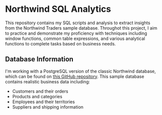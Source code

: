 # Northwind SQL Analytics

This repository contains my SQL scripts and analysis to extract insights from the Northwind Traders sample database. Throughot this project, I aim to practice and demonstrate my proficiency with techniques including window functions, common table expressions, and various analytical functions to complete tasks based on business needs.


## Database Information
I'm working with a PostgreSQL version of the classic Northwind database, which can be found on [this GitHub repository](https://github.com/pthom/northwind_psql/tree/master). This sample database contains realistic business data including:
- Customers and their orders
- Products and categories
- Employees and their territories
- Suppliers and shipping information
